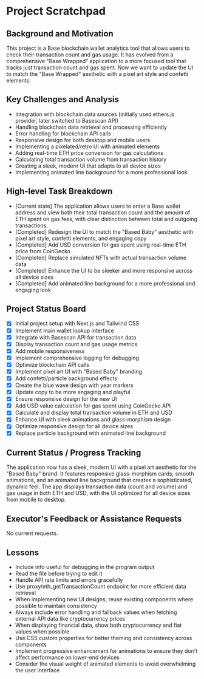 # Project Scratchpad

## Background and Motivation
This project is a Base blockchain wallet analytics tool that allows users to check their transaction count and gas usage. It has evolved from a comprehensive "Base Wrapped" application to a more focused tool that tracks just transaction count and gas spent. Now we want to update the UI to match the "Base Wrapped" aesthetic with a pixel art style and confetti elements.

## Key Challenges and Analysis
- Integration with blockchain data sources (initially used ethers.js provider, later switched to Basescan API)
- Handling blockchain data retrieval and processing efficiently
- Error handling for blockchain API calls
- Responsive design for both desktop and mobile users
- Implementing a pixelated/retro UI with animated elements
- Adding real-time ETH price conversion for gas calculations
- Calculating total transaction volume from transaction history
- Creating a sleek, modern UI that adapts to all device sizes
- Implementing animated line background for a more professional look

## High-level Task Breakdown
- [Current state] The application allows users to enter a Base wallet address and view both their total transaction count and the amount of ETH spent on gas fees, with clear distinction between total and outgoing transactions.
- [Completed] Redesign the UI to match the "Based Baby" aesthetic with pixel art style, confetti elements, and engaging copy
- [Completed] Add USD conversion for gas spent using real-time ETH price from CoinGecko
- [Completed] Replace simulated NFTs with actual transaction volume data
- [Completed] Enhance the UI to be sleeker and more responsive across all device sizes
- [Completed] Add animated line background for a more professional and engaging look

## Project Status Board
- [x] Initial project setup with Next.js and Tailwind CSS
- [x] Implement main wallet lookup interface
- [x] Integrate with Basescan API for transaction data
- [x] Display transaction count and gas usage metrics
- [x] Add mobile responsiveness
- [x] Implement comprehensive logging for debugging
- [x] Optimize blockchain API calls
- [x] Implement pixel art UI with "Based Baby" branding
- [x] Add confetti/particle background effects
- [x] Create the blue wave design with year markers
- [x] Update copy to be more engaging and playful
- [x] Ensure responsive design for the new UI
- [x] Add USD value calculation for gas spent using CoinGecko API
- [x] Calculate and display total transaction volume in ETH and USD
- [x] Enhance UI with sleek animations and glass-morphism design
- [x] Optimize responsive design for all device sizes
- [x] Replace particle background with animated line background

## Current Status / Progress Tracking
The application now has a sleek, modern UI with a pixel art aesthetic for the "Based Baby" brand. It features responsive glass-morphism cards, smooth animations, and an animated line background that creates a sophisticated, dynamic feel. The app displays transaction data (count and volume) and gas usage in both ETH and USD, with the UI optimized for all device sizes from mobile to desktop.

## Executor's Feedback or Assistance Requests
No current requests.

## Lessons
- Include info useful for debugging in the program output
- Read the file before trying to edit it
- Handle API rate limits and errors gracefully
- Use proxy/eth_getTransactionCount endpoint for more efficient data retrieval
- When implementing new UI designs, reuse existing components where possible to maintain consistency
- Always include error handling and fallback values when fetching external API data like cryptocurrency prices
- When displaying financial data, show both cryptocurrency and fiat values when possible
- Use CSS custom properties for better theming and consistency across components
- Implement progressive enhancement for animations to ensure they don't affect performance on lower-end devices
- Consider the visual weight of animated elements to avoid overwhelming the user interface 